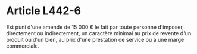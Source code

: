 # Article L442-6

<p>Est puni d'une amende de 15 000 € le fait par toute personne d'imposer, directement ou indirectement, un caractère minimal au prix de revente d'un produit ou d'un bien, au prix d'une prestation de service ou à une marge commerciale.</p>
